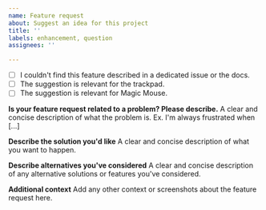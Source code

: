 ```yaml
---
name: Feature request
about: Suggest an idea for this project
title: ''
labels: enhancement, question
assignees: ''

---
```


- [ ] I couldn't find this feature described in a dedicated issue or the docs.
- [ ] The suggestion is relevant for the trackpad.
- [ ] The suggestion is relevant for Magic Mouse.

**Is your feature request related to a problem? Please describe.**
A clear and concise description of what the problem is. Ex. I'm always frustrated when [...]

**Describe the solution you'd like**
A clear and concise description of what you want to happen.

**Describe alternatives you've considered**
A clear and concise description of any alternative solutions or features you've considered.

**Additional context**
Add any other context or screenshots about the feature request here.

